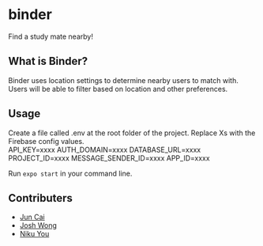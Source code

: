 # binder

Find a study mate nearby!

## What is Binder?

Binder uses location settings to determine nearby users to match with. Users will be able to filter based on location and other preferences.

## Usage

Create a file called .env at the root folder of the project. Replace Xs with the Firebase config values.
<br>
API_KEY=xxxx
AUTH_DOMAIN=xxxx
DATABASE_URL=xxxx
PROJECT_ID=xxxx
MESSAGE_SENDER_ID=xxxx
APP_ID=xxxx

Run `expo start` in your command line.

## Contributers

- [Jun Cai](https://github.com/JIAJUNATBCIT "Jun's Github")
- [Josh Wong](https://github.com/jtw10 "Josh's Github")
- [Niku You](https://github.com/NikuYou "Niku's Github")

